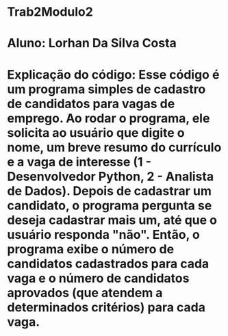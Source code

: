 # Trab2Modulo2
# Aluno: Lorhan Da Silva Costa

# Explicação do código: Esse código é um programa simples de cadastro de candidatos para vagas de emprego. Ao rodar o programa, ele solicita ao usuário que digite o nome, um breve resumo do currículo e a vaga de interesse (1 - Desenvolvedor Python, 2 - Analista de Dados). Depois de cadastrar um candidato, o programa pergunta se deseja cadastrar mais um, até que o usuário responda "não". Então, o programa exibe o número de candidatos cadastrados para cada vaga e o número de candidatos aprovados (que atendem a determinados critérios) para cada vaga.
